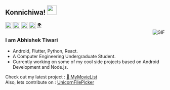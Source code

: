 ## Konnichiwa! <img src="https://raw.githubusercontent.com/iampavangandhi/iampavangandhi/master/gifs/Hi.gif" width="30px">

<a href="https://abhishekti7.github.io">
   🌍
</a>
<a href="https://www.linkedin.com/in/abhishek-tiwari7/">
  <img align="left" alt="Abhishek's Linkdein" width="22px" src="https://cdn.jsdelivr.net/npm/simple-icons@v3/icons/linkedin.svg" />
</a>
<a href="https://github.com/abhishekti7">
  <img align="left" alt="Abhishek's Github" width="22px" src="https://cdn.jsdelivr.net/npm/simple-icons@v3/icons/github.svg" />
</a>
<a href="https://www.codechef.com/users/zeus0789">
  <img align="left" alt="Abhishek's CodeChef" width="22px" src="https://cdn.jsdelivr.net/npm/simple-icons@v3/icons/codechef.svg" />
</a>

<a href="https://twitter.com/abhishekti_7">
  <img align="left" alt="Abhishek's Twitter" width="22px" src="https://cdn.jsdelivr.net/npm/simple-icons@v3/icons/twitter.svg" />
</a>
<br />
<img align="right" alt="GIF" src="https://media.giphy.com/media/LmNwrBhejkK9EFP504/giphy.gif" />

### I am Abhishek Tiwari
- Android, Flutter, Python, React.
- A Computer Engineering Undergraduate Student. 
- Currently working on some of my cool side projects based on Android Development and Node.js.

Check out my latest project : <a href="https://play.google.com/store/apps/details?id=com.moviesearch.watchmovies.mymovielist"> :iphone: MyMovieList</a>
<br/>
Also, lets contribute on : <a href="https://github.com/abhishekti7/UnicornFilePicker">UnicornFilePicker</a>
